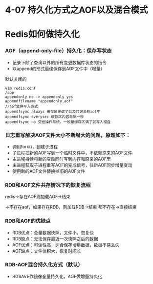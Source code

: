 # 4-07 持久化方式之AOF以及混合模式

# Redis如何做持久化

### AOF（append-only-file）持久化：保存写状态

- 记录下除了查询以外的所有变更数据库状态的指令
- 以append的形式最佳保存到AOF文件中（增量）

默认关闭的

```
vim redis.conf
/app
appendonly no -> appendonly yes
appendfilename "appendonly.aof"
//aof文件写入方式
appendfsync always 缓存区更改了就及时记录到aof中
appendfsync everysec 缓存区内容每隔一秒
appendfsync no 交给操作系统，一般是缓存区满了就写入磁盘
```

### 日志重写解决AOF文件大小不断增大的问题，原理如下：

- 调用fork()，创建子进程
- 子进程把新的AOF写到一个临时文件中，不依赖原来的AOF文件
- 主进程持续将新的变动同时写到内存和原来的AOF里
- 主进程获取子进程重写AOF的完成信号，往新AOF同步增量变动
- 使用新的AOF文件替换掉旧的AOF文件

### RDB和AOF文件共存情况下的恢复流程

redis->存在AOF则加载AOF->结束

->不存在aof，如果存在RDB，则加载RDB->结束
都不存在->直接结束

### RDB和AOF的优缺点

- RDB优点：全量数据快照，文件小，恢复快
- RDB缺点：无法保存最近一次快照之后的数据
- AOF优点：可读性高，适合保存增量数据，数据不易丢失
- AOF缺点：文件体积大，恢复时间长

### RDB-AOF混合持久化方式（默认）

- BGSAVE作镜像全量持久化，AOF做增量持久化